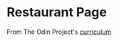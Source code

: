 # Restaurant Page

From The Odin Project's [curriculum](https://www.theodinproject.com/courses/javascript/lessons/restaurant-page)
